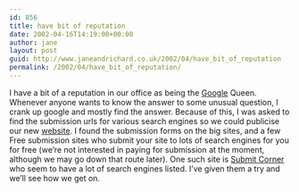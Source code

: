 ```yaml
---
id: 856
title: have bit of reputation
date: 2002-04-16T14:19:00+00:00
author: jane
layout: post
guid: http://www.janeandrichard.co.uk/2002/04/have_bit_of_reputation
permalink: /2002/04/have_bit_of_reputation/
---
```

I have a bit of a reputation in our office as being the [Google](http://www.google.com) Queen. Whenever anyone wants to know the answer to some unusual question, I crank up google and mostly find the answer. Because of this, I was asked to find the submission urls for various search engines so we could publicise our new [website](http://www.fluidnetwork.com). I found the submission forms on the big sites, and a few Free submission sites who submit your site to lots of search engines for you for free (we&#8217;re not interested in paying for submission at the moment, although we may go down that route later). One such site is [Submit Corner](http://www.submitcorner.com/) who seem to have a lot of search engines listed. I&#8217;ve given them a try and we&#8217;ll see how we get on.